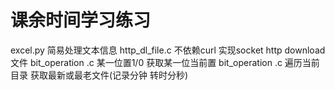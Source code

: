 # 课余时间学习练习
excel.py 简易处理文本信息
http_dl_file.c 不依赖curl 实现socket http download 文件
bit_operation .c 某一位置1/0 获取某一位当前置
bit_operation .c 遍历当前目录 获取最新或最老文件(记录分钟 转时分秒)